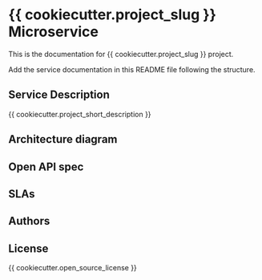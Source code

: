 # {{ cookiecutter.project_slug }} Microservice

This is the documentation for {{ cookiecutter.project_slug }} project. 

Add the service documentation in this README file following the structure.    


## Service Description
{{ cookiecutter.project_short_description }}

## Architecture diagram

## Open API spec

## SLAs

## Authors

## License

{{ cookiecutter.open_source_license }}
